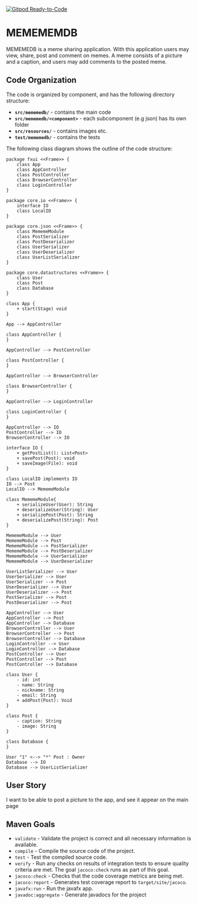 [![Gitpod Ready-to-Code](https://img.shields.io/badge/Gitpod-Ready--to--Code-blue?logo=gitpod)](https://gitpod.idi.ntnu.no/#https://gitlab.stud.idi.ntnu.no/it1901/groups-2020/gr2015/gr2015)
# MEMEMEMDB

MEMEMEDB is a meme sharing application.
With this application users may view, share, post and comment on memes.
A meme consists of a picture and a caption,
and users may add comments to the posted meme.

## Code Organization

The code is organized by component,
and has the following directory structure:

* **`src/mememedb/`** - contains the main code
* **`src/mememedb/<component>`** - each subcomponent (e.g json) has its own folder
* **`src/resources/`** - contains images etc.
* **`test/mememedb/`** - contains the tests

The following class diagram shows the outline of the code structure:

```plantuml
package fxui <<Frame>> {
    class App
    class AppController
    class PostController
    class BrowserController
    class LoginController
}

package core.io <<Frame>> {
    interface IO
    class LocalIO
}

package core.json <<Frame>> {
    class MememeModule
    class PostSerializer
    class PostDeserializer
    class UserSerializer
    class UserDeserializer
    class UserListSerializer
}

package core.datastructures <<Frame>> {
    class User
    class Post
    class Database
}

class App {
    + start(Stage) void
}

App --> AppController

class AppController {
}

AppController --> PostController

class PostController {
}

AppController --> BrowserController

class BrowserController {
}

AppController --> LoginController

class LoginController {
}

AppController --> IO
PostController --> IO
BrowserController --> IO

interface IO {
    + getPostList(): List<Post>
    + savePost(Post): void
    + saveImage(File): void
}

class LocalIO implements IO
IO --> Post
LocalIO --> MememeModule

class MememeModule{
    + serializeUser(User): String
    + deserializeUser(String): User
    + serializePost(Post): String
    + deserializePost(String): Post
}

MememeModule --> User
MememeModule --> Post
MememeModule --> PostSerializer
MememeModule --> PostDeserializer
MememeModule --> UserSerializer
MememeModule --> UserDeserializer

UserListSerializer --> User
UserSerializer --> User
UserSerializer --> Post
UserDeserializer --> User
UserDeserializer --> Post
PostSerializer --> Post
PostDeserializer --> Post

AppController --> User
AppController --> Post
AppController --> Database
BrowserController --> User
BrowserController --> Post
BrowserController --> Database
LoginController --> User
LoginController --> Database
PostController --> User
PostController --> Post
PostController --> Database

class User {
    - id: int
    - name: String
    - nickname: String
    - email: String
    + addPost(Post): Void
}

class Post {
    - caption: String
    - image: String
}

class Database {
}

User "1" <--> "*" Post : Owner
Database --> IO
Database --> UserListSerializer
```

## User Story
I want to be able to post a picture to the app, and see it appear on the main page

## Maven Goals

* `validate` - Validate the project is correct
and all necessary information is available.
* `compile` - Compile the source code of the project.
* `test` - Test the compiled source code.
* `verify` - Run any checks on results of integration tests
to ensure quality criteria are met.
The goal `jacoco:check` runs as part of this goal.
* `jacoco:check` - Checks that the code coverage metrics are being met.
* `jacoco:report` - Generates test coverage report to `target/site/jacoco`.
* `javafx:run` - Run the javafx app.
* `javadoc:aggregate` - Generate javadocs for the project

